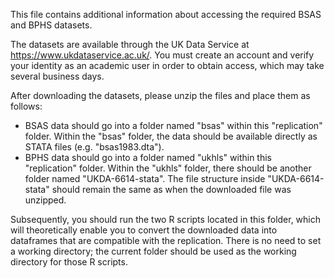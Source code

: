 This file contains additional information about accessing the required BSAS and BPHS datasets.

The datasets are available through the UK Data Service at https://www.ukdataservice.ac.uk/. You must create an account and verify your identity as an academic user in order to obtain access, which may take several business days.

After downloading the datasets, please unzip the files and place them as follows:

- BSAS data should go into a folder named "bsas" within this "replication" folder. Within the "bsas" folder, the data should be available directly as STATA files (e.g. "bsas1983.dta").
- BPHS data should go into a folder named "ukhls" within this "replication" folder. Within the "ukhls" folder, there should be another folder named "UKDA-6614-stata". The file structure inside "UKDA-6614-stata" should remain the same as when the downloaded file was unzipped.

Subsequently, you should run the two R scripts located in this folder, which will theoretically enable you to convert the downloaded data into dataframes that are compatible with the replication. There is no need to set a working directory; the current folder should be used as the working directory for those R scripts.
